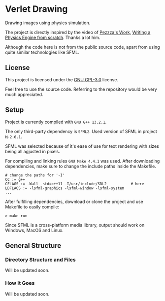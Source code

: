 # Verlet Drawing

Drawing images using physics simulation.

The project is directly inspired by the video of [Pezzza's Work](https://www.youtube.com/@PezzzasWork),  [Writing a Physics Engine from scratch](https://www.youtube.com/watch?v=lS_qeBy3aQI). Thanks a lot him.

Although the code here is not from the public source code, apart from using quite similar technologies like SFML.

## License

This project is licensed under the [GNU GPL-3.0](https://github.com/ErtyumPX/verlet-drawing/blob/main/LICENSE) license.

Feel free to use the source code. Referring to the repository would be very much appreciated.

## Setup

Project is currently compiled with `GNU G++ 13.2.1`.

The only third-party dependency is `SFML2`. Used version of SFML in project is `2.6.1`.

SFML was selected because of it's ease of use for text rendering with sizes being all agjusted in pixels.

For compiling and linking rules `GNU Make 4.4.1` was used. After downloading dependencies, make sure to change the include paths inside the Makefile.

```
# change the paths for '-I'
CC := g++
CFLAGS := -Wall -std=c++11 -I/usr/include/SDL2           # here
LDFLAGS := -lsfml-graphics -lsfml-window -lsfml-system
...
```

After fulfilling dependencies, download or clone the project and use Makefile to easily compile:

```
> make run
```

Since SFML is a cross-platform media library, output should work on Windows, MacOS and Linux.

## General Structure

### Directory Structure and Files

Will be updated soon.

### How It Goes

Will be updated soon.
